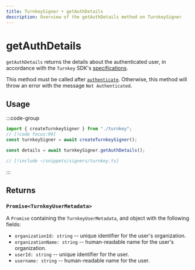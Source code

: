 ```yaml
---
title: TurnkeySigner • getAuthDetails
description: Overview of the getAuthDetails method on TurnkeySigner
---
```


# getAuthDetails

`getAuthDetails` returns the details about the authenticated user, in accordance with the `Turnkey` SDK's [specifications](https://docs.turnkey.com/api#tag/Sessions/operation/GetWhoami).

This method must be called after [`authenticate`](/packages/aa-signers/turnkey/authenticate). Otherwise, this method will throw an error with the message `Not Authenticated`.

## Usage

:::code-group

```ts [example.ts]
import { createTurnkeySigner } from "./turnkey";
// [!code focus:99]
const turnkeySigner = await createTurnkeySigner();

const details = await turnkeySigner.getAuthDetails();
```

```ts [turnkey.ts]
// [!include ~/snippets/signers/turnkey.ts]
```

:::

## Returns

### `Promise<TurnkeyUserMetadata>`

A `Promise` containing the `TurnkeyUserMetadata`, and object with the following fields:

- `organizationId: string` -- unique identifier for the user's organization.
- `organizationName: string` -- human-readable name for the user's organization.
- `userId: string` -- unique identifier for the user.
- `username: string` -- human-readable name for the user.
